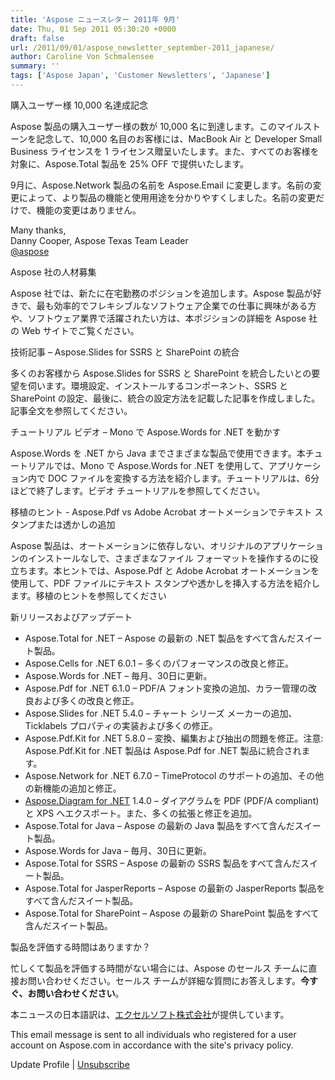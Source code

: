 ```yaml
---
title: 'Aspose ニュースレター 2011年 9月'
date: Thu, 01 Sep 2011 05:30:20 +0000
draft: false
url: /2011/09/01/aspose_newsletter_september-2011_japanese/
author: Caroline Von Schmalensee
summary: ''
tags: ['Aspose Japan', 'Customer Newsletters', 'Japanese']
---
```


購入ユーザー様 10,000 名達成記念

Aspose 製品の購入ユーザー様の数が 10,000 名に到達します。このマイルストーンを記念して、10,000 名目のお客様には、MacBook Air と Developer Small Business ライセンスを 1 ライセンス贈呈いたします。また、すべてのお客様を対象に、Aspose.Total 製品を 25% OFF で提供いたします。

9月に、Aspose.Network 製品の名前を Aspose.Email に変更します。名前の変更によって、より製品の機能と使用用途を分かりやすくしました。名前の変更だけで、機能の変更はありません。

Many thanks,  
Danny Cooper, Aspose Texas Team Leader  
[@aspose][1]

Aspose 社の人材募集

Aspose 社では、新たに在宅勤務のポジションを追加します。Aspose 製品が好きで、最も効率的でフレキシブルなソフトウェア企業での仕事に興味がある方や、ソフトウェア業界で活躍されたい方は、本ポジションの詳細を Aspose 社の Web サイトでご覧ください。

技術記事 – Aspose.Slides for SSRS と SharePoint の統合

多くのお客様から Aspose.Slides for SSRS と SharePoint を統合したいとの要望を伺います。環境設定、インストールするコンポーネント、SSRS と SharePoint の設定、最後に、統合の設定方法を記載した記事を作成しました。記事全文を参照してください。

チュートリアル ビデオ – Mono で Aspose.Words for .NET を動かす

Aspose.Words を .NET から Java までさまざまな製品で使用できます。本チュートリアルでは、Mono で Aspose.Words for .NET を使用して、アプリケーション内で DOC ファイルを変換する方法を紹介します。チュートリアルは、6分ほどで終了します。ビデオ チュートリアルを参照してください。

移植のヒント - Aspose.Pdf vs Adobe Acrobat オートメーションでテキスト スタンプまたは透かしの追加

Aspose 製品は、オートメーションに依存しない、オリジナルのアプリケーションのインストールなしで、さまざまなファイル フォーマットを操作するのに役立ちます。本ヒントでは、Aspose.Pdf と Adobe Acrobat オートメーションを使用して、PDF ファイルにテキスト スタンプや透かしを挿入する方法を紹介します。移植のヒントを参照してください

新リリースおよびアップデート

*   Aspose.Total for .NET – Aspose の最新の .NET 製品をすべて含んだスイート製品。
*   Aspose.Cells for .NET 6.0.1 – 多くのパフォーマンスの改良と修正。
*   Aspose.Words for .NET – 毎月、30日に更新。
*   Aspose.Pdf for .NET 6.1.0 – PDF/A フォント変換の追加、カラー管理の改良および多くの改良と修正。
*   Aspose.Slides for .NET 5.4.0 – チャート シリーズ メーカーの追加、Ticklabels プロパティの実装および多くの修正。
*   Aspose.Pdf.Kit for .NET 5.8.0 – 変換、編集および抽出の問題を修正。注意: Aspose.Pdf.Kit for .NET 製品は Aspose.Pdf for .NET 製品に統合されます。
*   Aspose.Network for .NET 6.7.0 – TimeProtocol のサポートの追加、その他の新機能の追加と修正。
*   [Aspose.Diagram for .NET][2] 1.4.0 – ダイアグラムを PDF (PDF/A compliant) と XPS へエクスポート。また、多くの拡張と修正を追加。
*   Aspose.Total for Java – Aspose の最新の Java 製品をすべて含んだスイート製品。
*   Aspose.Words for Java – 毎月、30日に更新。
*   Aspose.Total for SSRS – Aspose の最新の SSRS 製品をすべて含んだスイート製品。
*   Aspose.Total for JasperReports – Aspose の最新の JasperReports 製品をすべて含んだスイート製品。
*   Aspose.Total for SharePoint – Aspose の最新の SharePoint 製品をすべて含んだスイート製品。

製品を評価する時間はありますか？

忙しくて製品を評価する時間がない場合には、Aspose のセールス チームに直接お問い合わせください。セールス チームが詳細な質問にお答えします。**今すぐ、お問い合わせください**。

本ニュースの日本語訳は、[エクセルソフト株式会社][3]が提供しています。

This email message is sent to all individuals who registered for a user account on Aspose.com in accordance with the site's privacy policy.

Update Profile | [Unsubscribe][4]




[1]: http://twitter.com/#!/aspose
[2]: http://bit.ly/hAYlci
[3]: http://www.xlsoft.com/jp/products/aspose/index.html?asposenews
[4]: http://www.aspose.com/NewsLetter/RemoveMe.aspx?UserID=[UserID]



